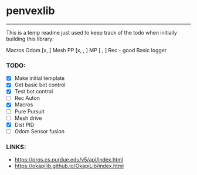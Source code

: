 # penvexlib

---

This is a temp readme just used to keep track of the todo when initially building this library:

Macros
Odom [x, ]
Mesh
PP [x, , ]
MP [ , ]
Rec - good
Basic logger

### TODO:

- [x] Make initial template
- [x] Get basic bot control
- [x] Test bot control
- [ ] Rec Auton
- [x] Macros
- [ ] Pure Pursuit
- [ ] Mesh drive
- [x] Dist PID
- [ ] Odom Sensor fusion

### LINKS:

* https://pros.cs.purdue.edu/v5/api/index.html
* https://okapilib.github.io/OkapiLib/index.html
